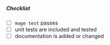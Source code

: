 <!--
Thank you for your pull request. Please provide a description above and review
the requirements below.

Bug fixes and new features should include unit tests.

Contributors guide: https://github.com/mbsulliv/confluence-go-api/blob/master/CONTRIBUTING.md
-->

##### Checklist
<!-- Remove items that do not apply. For completed items, change [ ] to [x]. -->

- [ ] `mage test` passes
- [ ] unit tests are included and tested
- [ ] documentation is added or changed
